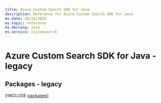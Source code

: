 ```yaml
---
title: Azure Custom Search SDK for Java
description: Reference for Azure Custom Search SDK for Java
ms.date: 10/14/2025
ms.topic: reference
ms.devlang: java
ms.service: customsearch
---
```

# Azure Custom Search SDK for Java - legacy
## Packages - legacy
[!INCLUDE [packages](custom-search-index.md)]